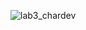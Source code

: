 ![lab3_chardev](https://user-images.githubusercontent.com/72805094/168511703-540492ce-740b-4881-8ef2-8fac29c95ad1.png)
